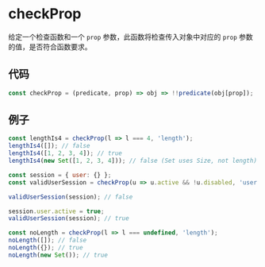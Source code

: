# checkProp

给定一个检查函数和一个 `prop` 参数，此函数将检查传入对象中对应的 `prop` 参数的值，是否符合函数要求。

## 代码

```js
const checkProp = (predicate, prop) => obj => !!predicate(obj[prop]);
```

## 例子

```js
const lengthIs4 = checkProp(l => l === 4, 'length');
lengthIs4([]); // false
lengthIs4([1, 2, 3, 4]); // true
lengthIs4(new Set([1, 2, 3, 4])); // false (Set uses Size, not length)

const session = { user: {} };
const validUserSession = checkProp(u => u.active && !u.disabled, 'user');

validUserSession(session); // false

session.user.active = true;
validUserSession(session); // true

const noLength = checkProp(l => l === undefined, 'length');
noLength([]); // false
noLength({}); // true
noLength(new Set()); // true
```
